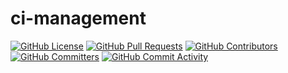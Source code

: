 # ci-management
[![GitHub License](https://img.shields.io/github/license/edgexfoundry/ci-management)](https://choosealicense.com/licenses/apache-2.0/) [![GitHub Pull Requests](https://img.shields.io/github/issues-pr-raw/edgexfoundry/ci-management)](https://github.com/edgexfoundry/ci-management/pulls) [![GitHub Contributors](https://img.shields.io/github/contributors/edgexfoundry/ci-management)](https://github.com/edgexfoundry/ci-management/contributors) [![GitHub Committers](https://img.shields.io/badge/team-committers-green)](https://github.com/orgs/edgexfoundry/teams/devops-core-team/members) [![GitHub Commit Activity](https://img.shields.io/github/commit-activity/m/edgexfoundry/ci-management)](https://github.com/edgexfoundry/ci-management/commits)

